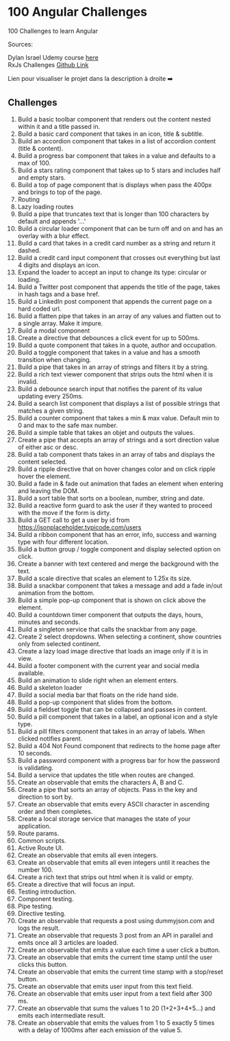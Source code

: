 # 100 Angular Challenges

100 Challenges to learn Angular

Sources:

Dylan Israel Udemy course [here](https://www.udemy.com/course/100-angular-challenge/)  
RxJs Challenges [Github Link](https://github.com/HBTGmbH/rxjs-challenges)

Lien pour visualiser le projet dans la description à droite ➡️

## Challenges

1. Build a basic toolbar component that renders out the content nested within it and a title passed in.
2. Build a basic card component that takes in an icon, title & subtitle.
3. Build an accordion component that takes in a list of accordion content (title & content).
4. Build a progress bar component that takes in a value and defaults to a max of 100.
5. Build a stars rating component that takes up to 5 stars and includes half and empty stars.
6. Build a top of page component that is displays when pass the 400px and brings to top of the page.
7. Routing
8. Lazy loading routes
9. Build a pipe that truncates text that is longer than 100 characters by default and appends '...'
10. Build a circular loader component that can be turn off and on and has an overlay with a blur effect.
11. Build a card that takes in a credit card number as a string and return it dashed.
12. Build a credit card input component that crosses out everything but last 4 digits and displays an icon.
13. Expand the loader to accept an input to change its type: circular or loading.
14. Build a Twitter post component that appends the title of the page, takes in hash tags and a base href.
15. Build a LinkedIn post component that appends the current page on a hard coded url.
16. Build a flatten pipe that takes in an array of any values and flatten out to a single array. Make it impure.
17. Build a modal component
18. Create a directive that debounces a click event for up to 500ms.
19. Build a quote component that takes in a quote, author and occupation.
20. Build a toggle component that takes in a value and has a smooth transition when changing.
21. Build a pipe that takes in an array of strings and filters it by a string.
22. Build a rich text viewer component that strips outs the html when it is invalid.
23. Build a debounce search input that notifies the parent of its value updating every 250ms.
24. Build a search list component that displays a list of possible strings that matches a given string.
25. Build a counter component that takes a min & max value. Default min to 0 and max to the safe max number.
26. Build a simple table that takes an objet and outputs the values.
27. Create a pipe that accepts an array of strings and a sort direction value of either asc or desc.
28. Build a tab component thats takes in an array of tabs and displays the content selected.
29. Build a ripple directive that on hover changes color and on click ripple hover the element.
30. Build a fade in & fade out animation that fades an element when entering and leaving the DOM.
31. Build a sort table that sorts on a boolean, number, string and date.
32. Build a reactive form guard to ask the user if they wanted to proceed with the move if the form is dirty.
33. Build a GET call to get a user by id from https://jsonplaceholder.typicode.com/users
34. Build a ribbon component that has an error, info, success and warning type with four different location.
35. Build a button group / toggle component and display selected option on click.
36. Create a banner with text centered and merge the background with the text.
37. Build a scale directive that scales an element to 1.25x its size.
38. Build a snackbar component that takes a message and add a fade in/out animation from the bottom.
39. Build a simple pop-up component that is shown on click above the element.
40. Build a countdown timer component that outputs the days, hours, minutes and seconds.
41. Build a singleton service that calls the snackbar from any page.
42. Create 2 select dropdowns. When selecting a continent, show countries only from selected continent.
43. Create a lazy load image directive that loads an image only if it is in view.
44. Build a footer component with the current year and social media available.
45. Build an animation to slide right when an element enters.
46. Build a skeleton loader
47. Build a social media bar that floats on the ride hand side.
48. Build a pop-up component that slides from the bottom.
49. Build a fieldset toggle that can be collapsed and passes in content.
50. Build a pill component that takes in a label, an optional icon and a style type.
51. Build a pill filters component that takes in an array of labels. When clicked notifies parent.
52. Build a 404 Not Found component that redirects to the home page after 10 seconds.
53. Build a password component with a progress bar for how the password is validating.
54. Build a service that updates the title when routes are changed.
55. Create an observable that emits the characters A, B and C.
56. Create a pipe that sorts an array of objects. Pass in the key and direction to sort by.
57. Create an observable that emits every ASCII character in ascending order and then completes.
58. Create a local storage service that manages the state of your application.
59. Route params.
60. Common scripts.
61. Active Route UI.
62. Create an observable that emits all even integers.
63. Create an observable that emits all even integers until it reaches the number 100.
64. Create a rich text that strips out html when it is valid or empty.
65. Create a directive that will focus an input.
66. Testing introduction.
67. Component testing.
68. Pipe testing.
69. Directive testing.
70. Create an observable that requests a post using dummyjson.com and logs the result.
71. Create an observable that requests 3 post from an API in parallel and emits once all 3 articles are loaded.
72. Create an observable that emits a value each time a user click a button.
73. Create an observable that emits the current time stamp until the user clicks this button.
74. Create an observable that emits the current time stamp with a stop/reset button.
75. Create an observable that emits user input from this text field.
76. Create an observable that emits user input from a text field after 300 ms.
77. Create an observable that sums the values 1 to 20 (1+2+3+4+5...) and emits each intermediate result.
78. Create an observable that emits the values from 1 to 5 exactly 5 times with a delay of 1000ms after each emission of the value 5.
